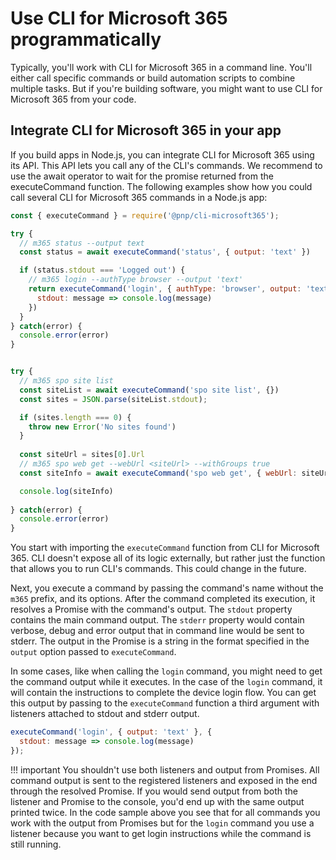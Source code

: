# Use CLI for Microsoft 365 programmatically

Typically, you'll work with CLI for Microsoft 365 in a command line. You'll either call specific commands or build automation scripts to combine multiple tasks. But if  you're building software, you might want to use CLI for Microsoft 365 from your code.

## Integrate CLI for Microsoft 365 in your app

If you build apps in Node.js, you can integrate CLI for Microsoft 365 using its API. This API lets you call any of the CLI's commands. We recommend to use the await operator to wait for the promise returned from the executeCommand function. The following examples show how you could call several CLI for Microsoft 365 commands in a Node.js app:

```javascript
const { executeCommand } = require('@pnp/cli-microsoft365');

try {
  // m365 status --output text
  const status = await executeCommand('status', { output: 'text' })

  if (status.stdout === 'Logged out') {
    // m365 login --authType browser --output 'text'
    return executeCommand('login', { authType: 'browser', output: 'text' }, {
      stdout: message => console.log(message)
    })
  }
} catch(error) {
  console.error(error)
}


try {
  // m365 spo site list 
  const siteList = await executeCommand('spo site list', {})
  const sites = JSON.parse(siteList.stdout);

  if (sites.length === 0) {
    throw new Error('No sites found')
  }
  
  const siteUrl = sites[0].Url
  // m365 spo web get --webUrl <siteUrl> --withGroups true
  const siteInfo = await executeCommand('spo web get', { webUrl: siteUrl, withGroups: true })

  console.log(siteInfo)
  
} catch(error) {
  console.error(error)
}
```

You start with importing the `executeCommand` function from CLI for Microsoft 365. CLI doesn't expose all of its logic externally, but rather just the function that allows you to run CLI's commands. This could change in the future.

Next, you execute a command by passing the command's name without the `m365` prefix, and its options. After the command completed its execution, it resolves a Promise with the command's output. The `stdout` property contains the main command output. The `stderr` property would contain verbose, debug and error output that in command line would be sent to stderr. The output in the Promise is a string in the format specified in the `output` option passed to `executeCommand`.

In some cases, like when calling the `login` command, you might need to get the command output while it executes. In the case of the `login` command, it will contain the instructions to complete the device login flow. You can get this output by passing to the `executeCommand` function a third argument with listeners attached to stdout and stderr output.

```javascript
executeCommand('login', { output: 'text' }, {
  stdout: message => console.log(message)
});
```

!!! important
    You shouldn't use both listeners and output from Promises. All command output is sent to the registered listeners and exposed in the end through the resolved Promise. If you would send output from both the listener and Promise to the console, you'd end up with the same output printed twice. In the code sample above you see that for all commands you work with the output from Promises but for the `login` command you use a listener because you want to get login instructions while the command is still running.
